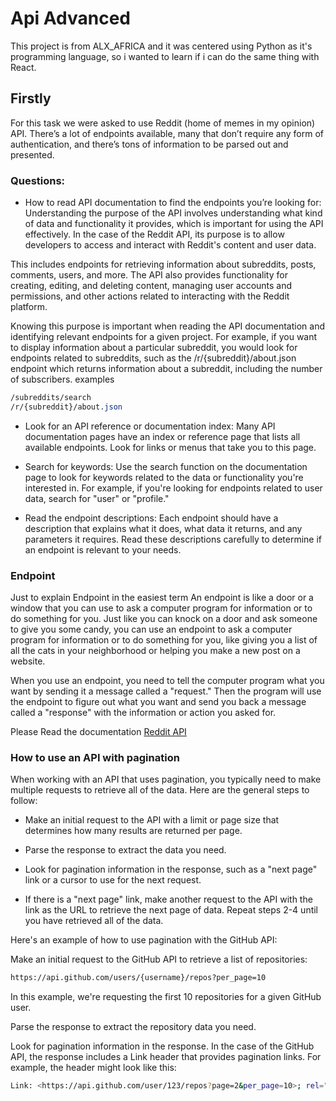 # Api Advanced

This project is from ALX_AFRICA and it was centered using Python as it's programming language, so i wanted to learn if i can do the same thing with React.

## Firstly 
For this task we were asked to use Reddit (home of memes in my opinion) API. There’s a lot of endpoints available, many that don’t require any form of authentication, and there’s tons of information to be parsed out and presented. 

### Questions:
* How to read API documentation to find the endpoints you’re looking for:
Understanding the purpose of the API involves understanding what kind of data and functionality it provides, which is important for using the API effectively. In the case of the Reddit API, its purpose is to allow developers to access and interact with Reddit's content and user data.

This includes endpoints for retrieving information about subreddits, posts, comments, users, and more. The API also provides functionality for creating, editing, and deleting content, managing user accounts and permissions, and other actions related to interacting with the Reddit platform.

Knowing this purpose is important when reading the API documentation and identifying relevant endpoints for a given project. For example, if you want to display information about a particular subreddit, you would look for endpoints related to subreddits, such as the /r/{subreddit}/about.json endpoint which returns information about a subreddit, including the number of subscribers.
examples

```css
/subreddits/search
/r/{subreddit}/about.json
```

* Look for an API reference or documentation index: Many API documentation pages have an index or reference page that lists all available endpoints. Look for links or menus that take you to this page.

* Search for keywords: Use the search function on the documentation page to look for keywords related to the data or functionality you're interested in. For example, if you're looking for endpoints related to user data, search for "user" or "profile."

* Read the endpoint descriptions: Each endpoint should have a description that explains what it does, what data it returns, and any parameters it requires. Read these descriptions carefully to determine if an endpoint is relevant to your needs.

### Endpoint 
Just to explain Endpoint in the easiest term
An endpoint is like a door or a window that you can use to ask a computer program for information or to do something for you. Just like you can knock on a door and ask someone to give you some candy, you can use an endpoint to ask a computer program for information or to do something for you, like giving you a list of all the cats in your neighborhood or helping you make a new post on a website.

When you use an endpoint, you need to tell the computer program what you want by sending it a message called a "request." Then the program will use the endpoint to figure out what you want and send you back a message called a "response" with the information or action you asked for.

Please Read the documentation [Reddit API](https://www.reddit.com/dev/api/)


### How to use an API with pagination

When working with an API that uses pagination, you typically need to make multiple requests to retrieve all of the data. Here are the general steps to follow:

* Make an initial request to the API with a limit or page size that determines how many results are returned per page.

* Parse the response to extract the data you need.

* Look for pagination information in the response, such as a "next page" link or a cursor to use for the next request.

* If there is a "next page" link, make another request to the API with the link as the URL to retrieve the next page of data.
Repeat steps 2-4 until you have retrieved all of the data. 

Here's an example of how to use pagination with the GitHub API:

Make an initial request to the GitHub API to retrieve a list of repositories:
```bash
https://api.github.com/users/{username}/repos?per_page=10
```

In this example, we're requesting the first 10 repositories for a given GitHub user.

Parse the response to extract the repository data you need.

Look for pagination information in the response. In the case of the GitHub API, the response includes a Link header that provides pagination links. For example, the header might look like this:
```bash
Link: <https://api.github.com/user/123/repos?page=2&per_page=10>; rel="next", <https://api.github.com/user/123/repos?page=3&per_page=10>; rel="last"
```



